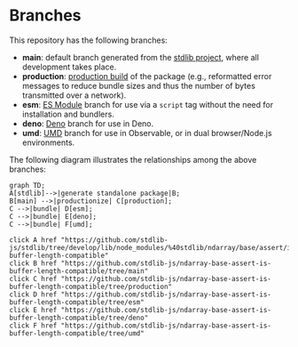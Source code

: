 <!--

@license Apache-2.0

Copyright (c) 2022 The Stdlib Authors.

Licensed under the Apache License, Version 2.0 (the "License");
you may not use this file except in compliance with the License.
You may obtain a copy of the License at

    http://www.apache.org/licenses/LICENSE-2.0

Unless required by applicable law or agreed to in writing, software
distributed under the License is distributed on an "AS IS" BASIS,
WITHOUT WARRANTIES OR CONDITIONS OF ANY KIND, either express or implied.
See the License for the specific language governing permissions and
limitations under the License.

-->

# Branches

This repository has the following branches:

-   **main**: default branch generated from the [stdlib project][stdlib-url], where all development takes place.
-   **production**: [production build][production-url] of the package (e.g., reformatted error messages to reduce bundle sizes and thus the number of bytes transmitted over a network).
-   **esm**: [ES Module][esm-url] branch for use via a `script` tag without the need for installation and bundlers.
-   **deno**: [Deno][deno-url] branch for use in Deno.
-   **umd**: [UMD][umd-url] branch for use in Observable, or in dual browser/Node.js environments.

The following diagram illustrates the relationships among the above branches:

```mermaid
graph TD;
A[stdlib]-->|generate standalone package|B;
B[main] -->|productionize| C[production];
C -->|bundle| D[esm];
C -->|bundle| E[deno];
C -->|bundle| F[umd];

click A href "https://github.com/stdlib-js/stdlib/tree/develop/lib/node_modules/%40stdlib/ndarray/base/assert/is-buffer-length-compatible"
click B href "https://github.com/stdlib-js/ndarray-base-assert-is-buffer-length-compatible/tree/main"
click C href "https://github.com/stdlib-js/ndarray-base-assert-is-buffer-length-compatible/tree/production"
click D href "https://github.com/stdlib-js/ndarray-base-assert-is-buffer-length-compatible/tree/esm"
click E href "https://github.com/stdlib-js/ndarray-base-assert-is-buffer-length-compatible/tree/deno"
click F href "https://github.com/stdlib-js/ndarray-base-assert-is-buffer-length-compatible/tree/umd"
```

[stdlib-url]: https://github.com/stdlib-js/stdlib/tree/develop/lib/node_modules/%40stdlib/ndarray/base/assert/is-buffer-length-compatible
[production-url]: https://github.com/stdlib-js/ndarray-base-assert-is-buffer-length-compatible/tree/production
[deno-url]: https://github.com/stdlib-js/ndarray-base-assert-is-buffer-length-compatible/tree/deno
[umd-url]: https://github.com/stdlib-js/ndarray-base-assert-is-buffer-length-compatible/tree/umd
[esm-url]: https://github.com/stdlib-js/ndarray-base-assert-is-buffer-length-compatible/tree/esm